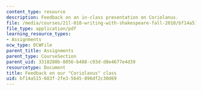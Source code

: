```yaml
---
content_type: resource
description: Feedback on an in-class presentation on Coriolanus.
file: /media/courses/21l-010-writing-with-shakespeare-fall-2010/bf14a515683f2fe35645896df2c30d69_MIT21L_010F10_assn14.pdf
file_type: application/pdf
learning_resource_types:
- Assignments
ocw_type: OCWFile
parent_title: Assignments
parent_type: CourseSection
parent_uid: 3318280b-8056-b488-c93d-d8e4677e4d39
resourcetype: Document
title: Feedback on our "Coriolanus" class
uid: bf14a515-683f-2fe3-5645-896df2c30d69
---
```

